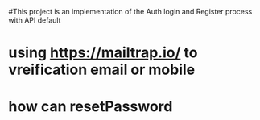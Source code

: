 #This project is an implementation of the Auth login and Register process with API default
# using https://mailtrap.io/ to vreification email or mobile 
# how can resetPassword 
